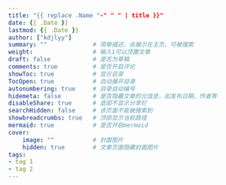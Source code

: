 ```yaml
---
title: "{{ replace .Name "-" " " | title }}"
date: {{ .Date }}
lastmod: {{ .Date }}
author: ["kdjlyy"]
summary: ""             # 简单描述，会展示在主页，可被搜索
weight:                 # 输入1可以顶置文章
draft: false            # 是否为草稿
comments: true          # 是否开启评论
showToc: true           # 显示目录
TocOpen: true           # 自动展开目录
autonumbering: true     # 目录自动编号
hidemeta: false         # 是否隐藏文章的元信息，如发布日期、作者等
disableShare: true      # 底部不显示分享栏
searchHidden: false     # 该页面不能被搜索到
showbreadcrumbs: true   # 顶部显示当前路径
mermaid: true           # 是否开启mermaid
cover:
    image: ""           # 封面图片
    hidden: true        # 文章页面隐藏封面图片
tags:
- tag 1
- tag 2
---
```


